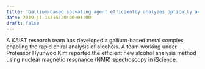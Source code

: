 ```yaml
---
title: 'Gallium-based solvating agent efficiently analyzes optically active alcohols'
date: 2019-11-14T15:20:00+01:00
draft: false
---
```


A KAIST research team has developed a gallium-based metal complex enabling the rapid chiral analysis of alcohols. A team working under Professor Hyunwoo Kim reported the efficient new alcohol analysis method using nuclear magnetic resonance (NMR) spectroscopy in iScience.
